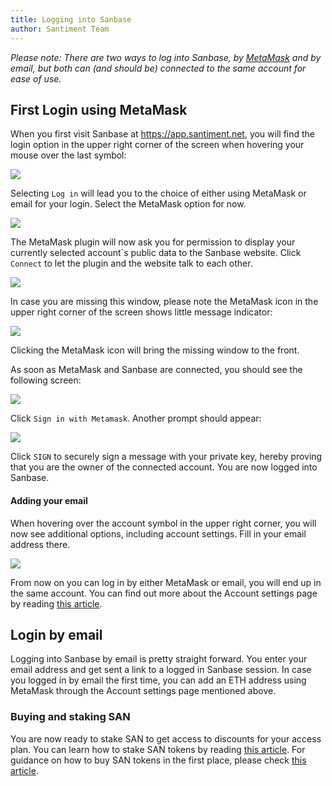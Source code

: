 ```yaml
---
title: Logging into Sanbase
author: Santiment Team
---
```


*Please note: There are two ways to log into Sanbase, by*
[*MetaMask*](https://metamask.io/) *and by email, but both can (and
should be) connected to the same account for ease of use.*

## First Login using MetaMask

When you first visit Sanbase at <https://app.santiment.net>, you will
find the login option in the upper right corner of the screen when
hovering your mouse over the last symbol:

![](13_login.png)

Selecting `Log in` will lead you to the choice of either using
MetaMask or email for your login. Select the MetaMask option for now.

![](25_login_choice.png)

The MetaMask plugin will now ask you for permission to display your
currently selected account\`s public data to the Sanbase website. Click
`Connect` to let the plugin and the website talk to each other.

![](26_metamask_seperate.png)

In case you are missing this window, please note the MetaMask icon in
the upper right corner of the screen shows little message indicator:

![](14_mm.png)

Clicking the MetaMask icon will bring the missing window to the front.


As soon as MetaMask and Sanbase are connected, you should see the
following screen:

![](28_metamask_connected.png)

Click `Sign in with Metamask`. Another prompt should appear:

![](29_metamask_signin.png)

Click `SIGN` to securely sign a message with your private key, hereby
proving that you are the owner of the connected account. You are now
logged into Sanbase.


#### Adding your email

When hovering over the account symbol in the upper right corner, you
will now see additional options, including account settings. Fill in
your email address there.

![](09_account_menu.png)

From now on you can log in by either MetaMask or email, you will end up
in the same account. You can find out more about the Account settings
page by reading [this
article](/sanbase/account-settings).

## Login by email

Logging into Sanbase by email is pretty straight forward. You enter your
email address and get sent a link to a logged in Sanbase session. In
case you logged in by email the first time, you can add an ETH address
using MetaMask through the Account settings page mentioned above.

### Buying and staking SAN

You are now ready to stake SAN to get access to discounts for your access plan. You can learn how to stake
SAN tokens by reading [this
article](/general/san-tokens/how-to-stake-san).
For guidance on how to buy SAN tokens in the first place, please check
[this
article](/general/san-tokens/how-to-buy-san).
